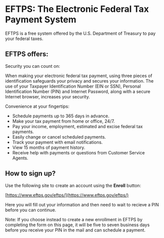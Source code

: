 # EFTPS: The Electronic Federal Tax Payment System

EFTPS is a free system offered by the U.S. Department of Treasury to pay your federal taxes.

## EFTPS offers:
Security you can count on:

When making your electronic federal tax payment, using three pieces of identification safeguards your privacy and secures your information. The use of your Taxpayer Identification Number (EIN or SSN), Personal Identification Number (PIN) and Internet Password, along with a secure Internet browser, increases your security. 

Convenience at your fingertips:

* Schedule payments up to 365 days in advance.
* Make your tax payment from home or office, 24/7.
* Pay your income, employment, estimated and excise federal tax payments.
* Easily change or cancel scheduled payments.
* Track your payment with email notifications.
* View 15 months of payment history.
* Receive help with payments or questions from Customer Service Agents.

## How to sign up?

Use the following site to create an account using the <b>Enroll</b> button:

[https://www.eftps.gov/eftps/](https://www.eftps.gov/eftps/)

Here you will fill out your information and then need to wait to recieve a PIN before you can continue.

Note: If you choose instead to create a new enrollment in EFTPS by completing the form on this page, it will be five to seven business days before you receive your PIN in the mail and can schedule a payment.
